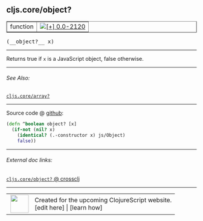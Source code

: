 ## cljs.core/object?



 <table border="1">
<tr>
<td>function</td>
<td><a href="https://github.com/cljsinfo/cljs-api-docs/tree/0.0-2120"><img valign="middle" alt="[+] 0.0-2120" title="Added in 0.0-2120" src="https://img.shields.io/badge/+-0.0--2120-lightgrey.svg"></a> </td>
</tr>
</table>


 <samp>
(__object?__ x)<br>
</samp>

---

Returns true if `x` is a JavaScript object, false otherwise.

---


###### See Also:

[`cljs.core/array?`](cljs.core_arrayQMARK.md)<br>

---




Source code @ [github](https://github.com/clojure/clojurescript/blob/r2498/src/cljs/cljs/core.cljs#L102-L105):

```clj
(defn ^boolean object? [x]
  (if-not (nil? x)
    (identical? (.-constructor x) js/Object)
    false))
```

<!--
Repo - tag - source tree - lines:

 <pre>
clojurescript @ r2498
└── src
    └── cljs
        └── cljs
            └── <ins>[core.cljs:102-105](https://github.com/clojure/clojurescript/blob/r2498/src/cljs/cljs/core.cljs#L102-L105)</ins>
</pre>

-->

---



###### External doc links:

[`cljs.core/object?` @ crossclj](http://crossclj.info/fun/cljs.core.cljs/object%3F.html)<br>

---

 <table>
<tr><td>
<img valign="middle" align="right" width="48px" src="http://i.imgur.com/Hi20huC.png">
</td><td>
Created for the upcoming ClojureScript website.<br>
[edit here] | [learn how]
</td></tr></table>

[edit here]:https://github.com/cljsinfo/cljs-api-docs/blob/master/cljsdoc/cljs.core_objectQMARK.cljsdoc
[learn how]:https://github.com/cljsinfo/cljs-api-docs/wiki/cljsdoc-files

<!--

This information was too distracting to show to readers, but I'll leave it
commented here since it is helpful to:

- pretty-print the data used to generate this document
- and show how to retrieve that data



The API data for this symbol:

```clj
{:description "Returns true if `x` is a JavaScript object, false otherwise.",
 :return-type boolean,
 :ns "cljs.core",
 :name "object?",
 :signature ["[x]"],
 :history [["+" "0.0-2120"]],
 :type "function",
 :related ["cljs.core/array?"],
 :full-name-encode "cljs.core_objectQMARK",
 :source {:code "(defn ^boolean object? [x]\n  (if-not (nil? x)\n    (identical? (.-constructor x) js/Object)\n    false))",
          :title "Source code",
          :repo "clojurescript",
          :tag "r2498",
          :filename "src/cljs/cljs/core.cljs",
          :lines [102 105]},
 :full-name "cljs.core/object?"}

```

Retrieve the API data for this symbol:

```clj
;; from Clojure REPL
(require '[clojure.edn :as edn])
(-> (slurp "https://raw.githubusercontent.com/cljsinfo/cljs-api-docs/catalog/cljs-api.edn")
    (edn/read-string)
    (get-in [:symbols "cljs.core/object?"]))
```

-->
